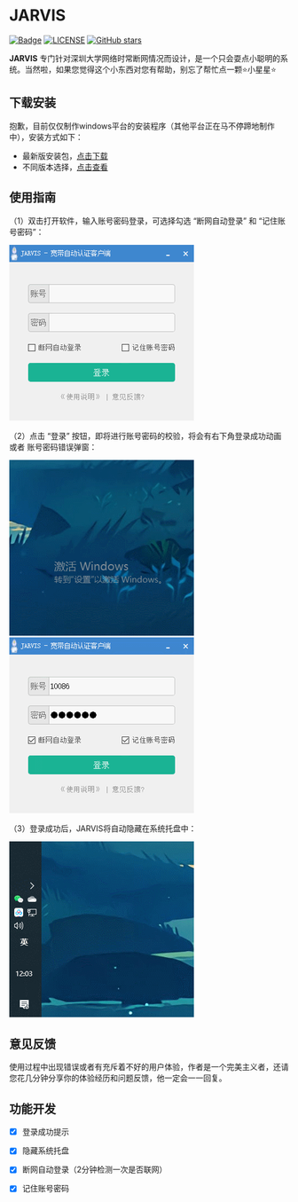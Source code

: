 # JARVIS
[![Badge](https://img.shields.io/badge/link-996.icu-%23FF4D5B.svg?style=flat-square)](https://996.icu/#/zh_CN)
[![LICENSE](https://img.shields.io/badge/license-Anti%20996-blue.svg?style=flat-square)](https://github.com/996icu/996.ICU/blob/master/LICENSE)
[![GitHub stars](https://img.shields.io/github/stars/szuboy/JARVIS.svg?style=social)](https://github.com/szuboy/JARVIS)

**JARVIS** 专门针对深圳大学网络时常断网情况而设计，是一个只会耍点小聪明的系统。当然啦，如果您觉得这个小东西对您有帮助，别忘了帮忙点一颗:star:小星星:star:


## 下载安装

抱歉，目前仅仅制作windows平台的安装程序（其他平台正在马不停蹄地制作中），安装方式如下：

- 最新版安装包，[点击下载](https://github.com/szuboy/JARVIS/releases/download/v1.0/JARVIS_installer.exe)
- 不同版本选择，[点击查看](https://github.com/szuboy/JARVIS/releases)


## 使用指南

（1）双击打开软件，输入账号密码登录，可选择勾选 “断网自动登录” 和 “记住账号密码”：

![InputMessage](static/input_msg.gif)

（2）点击 “登录” 按钮，即将进行账号密码的校验，将会有右下角登录成功动画 或者 账号密码错误弹窗：

![LoginFail](static/login_success.gif) ![LoginSuccessful](static/login_fail.gif) 

（3）登录成功后，JARVIS将自动隐藏在系统托盘中：

![TrayIcon](static/tray_icon.gif)

## 意见反馈

使用过程中出现错误或者有充斥着不好的用户体验，作者是一个完美主义者，还请您花几分钟分享你的体验经历和问题反馈，他一定会一一回复。

## 功能开发

- [x] 登录成功提示
- [x] 隐藏系统托盘
- [x] 断网自动登录（2分钟检测一次是否联网）
- [x] 记住账号密码


